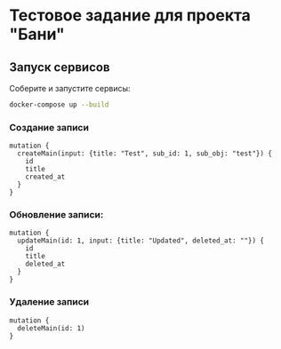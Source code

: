 # Тестовое задание для проекта "Бани"

## Запуск сервисов

Соберите и запустите сервисы:

```bash
docker-compose up --build
```

### Создание записи

```
mutation {
  createMain(input: {title: "Test", sub_id: 1, sub_obj: "test"}) {
    id
    title
    created_at
  }
}
```

### Обновление записи:
```
mutation {
  updateMain(id: 1, input: {title: "Updated", deleted_at: ""}) {
    id
    title
    deleted_at
  }
}
```

### Удаление записи
```
mutation {
  deleteMain(id: 1)
}
```